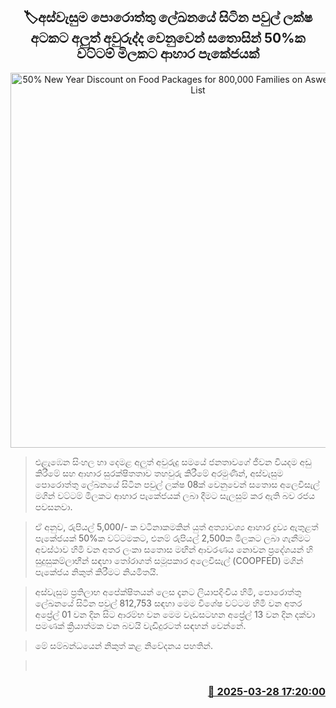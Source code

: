 <p align='center'><b><h2 align='center' title='50% New Year Discount on Food Packages for 800,000 Families on Aswesuma Waiting List'>🏷අස්වැසුම පොරොත්තු ලේඛනයේ සිටින පවුල් ලක්ෂ අටකට අලුත් අවුරුද්ද වෙනුවෙන් සතොසින් 50%ක වට්ටම් මිලකට ආහාර පැකේජයක්</h2></b></p>
<p align='center'><img src='https://helakuru.sgp1.cdn.digitaloceanspaces.com/esana/images/lib/food-crisis.jpg' width='600' alt='50% New Year Discount on Food Packages for 800,000 Families on Aswesuma Waiting List'></p>

> එළැඹෙන සිංහල හා දෙමළ අලුත් අවුරුදු සමයේ ජනතාවගේ ජීවන වියදම අඩු කිරීමේ සහ ආහාර සුරක්ෂිතතාව තහවුරු කිරීමේ අරමුණින්, අස්වැසුම පොරොත්තු ලේඛනයේ සිටින පවුල් ලක්ෂ 08ක් වෙනුවෙන් සතොස අලෙවිසැල් මගින් වට්ටම් මිලකට ආහාර පැකේජයක් ලබා දීමට සැලසුම් කර ඇති බව රජය පවසනවා.

> ඒ අනුව, රුපියල් 5,000/- ක වටිනාකමකින් යුත් අත්‍යාවශ්‍ය ආහාර ද්‍රව්‍ය ඇතුළත් පැකේජයක් 50%ක වට්ටමකට, එනම් රුපියල් 2,500ක මිලකට ලබා ගැනීමට අවස්ථාව හිමි වන අතර ලංකා සතොස මඟින් ආවරණය නොවන ප්‍රදේශයන් හි සුදුසුකම්ලාභීන් සඳහා තෝරාගත් සමූපකාර අලෙවිසැල් (COOPFED) මගින් පැකේජය නිකුත් කිරීමට නියමිතයි.

> අස්වැසුම ප්‍රතිලාභ අපේක්ෂිතයන් ලෙස දැනට ලියාපදිංචිය හිමි, පොරොත්තු ලේඛනයේ සිටින පවුල් 812,753 සඳහා මෙම විශේෂ වට්ටම හිමි වන අතර අප්‍රේල් 01 වන දින සිට ආරම්භ වන මෙම වැඩසටහන අප්‍රේල් 13 වන දින දක්වා පමණක් ක්‍රියාත්මක වන බවයි වැඩිදුරටත් සඳහන් වෙන්නේ.

> මේ සම්බන්ධයෙන් නිකුත් කළ නිවේදනය පහතින්.

>  



<h3 align='right'><a href='https://www.helakuru.lk/esana/p/108747/'>📅 2025-03-28 17:20:00</a></h3>
